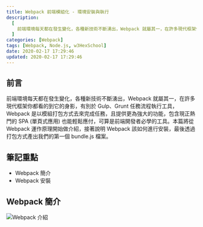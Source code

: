 ```yaml
---
title: Webpack 前端模組化 - 環境安裝與執行
description:
  [
    前端環境每天都在發生變化，各種新技術不斷湧出，Webpack 就屬其一，在許多現代框架你都看的到它的身影，有別於 Gulp、Grunt 任務流程執行工具，Webpack 是以模組打包方式去來完成任務，且提供更為強大的功能，包含現正熱門的 SPA (單頁式應用) 也能輕鬆應付，可算是前端開發者必學的工具。本篇將從 Webpack 運作原理開始做介紹，接著說明 Webpack 該如何進行安裝，最後透過打包方式產出我們的第一個 bundle.js 檔案。,
  ]
categories: [Webpack]
tags: [Webpack, Node.js, w3HexSchool]
date: 2020-02-17 17:29:46
updated: 2020-02-17 17:29:46
---
```


## 前言

前端環境每天都在發生變化，各種新技術不斷湧出，Webpack 就屬其一，在許多現代框架你都看的到它的身影，有別於 Gulp、Grunt 任務流程執行工具，Webpack 是以模組打包方式去來完成任務，且提供更為強大的功能，包含現正熱門的 SPA (單頁式應用) 也能輕鬆應付，可算是前端開發者必學的工具。本篇將從 Webpack 運作原理開始做介紹，接著說明 Webpack 該如何進行安裝，最後透過打包方式產出我們的第一個 bundle.js 檔案。

## 筆記重點

- Webpack 簡介
- Webpack 安裝

## Webpack 簡介

![Webpack 介紹](https://img.magiclen.org/albums/webpack/shot-01.png)

